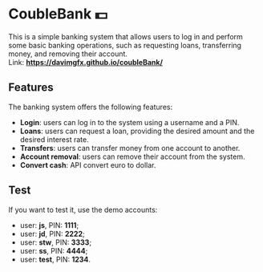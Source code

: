 # CoubleBank 💵
This is a simple banking system that allows users to log in and perform some basic banking operations, such as requesting loans, transferring money, and removing their account. <br>
Link: **https://davimgfx.github.io/coubleBank/**

## Features
The banking system offers the following features:

* **Login**: users can log in to the system using a username and a PIN.
* **Loans**: users can request a loan, providing the desired amount and the desired interest rate.
* **Transfers**: users can transfer money from one account to another.
* **Account removal**: users can remove their account from the system.
* **Convert cash**: API convert euro to dollar.

## Test
If you want to test it, use the demo accounts:
* user: **js**, PIN: **1111**;
* user: **jd**, PIN: **2222**;
* user: **stw**, PIN: **3333**;
* user: **ss**, PIN: **4444**;
* user: **test**, PIN: **1234**.
